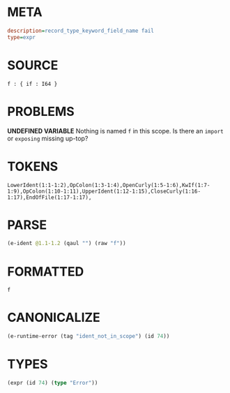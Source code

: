 # META
~~~ini
description=record_type_keyword_field_name fail
type=expr
~~~
# SOURCE
~~~roc
f : { if : I64 }
~~~
# PROBLEMS
**UNDEFINED VARIABLE**
Nothing is named `f` in this scope.
Is there an `import` or `exposing` missing up-top?

# TOKENS
~~~zig
LowerIdent(1:1-1:2),OpColon(1:3-1:4),OpenCurly(1:5-1:6),KwIf(1:7-1:9),OpColon(1:10-1:11),UpperIdent(1:12-1:15),CloseCurly(1:16-1:17),EndOfFile(1:17-1:17),
~~~
# PARSE
~~~clojure
(e-ident @1.1-1.2 (qaul "") (raw "f"))
~~~
# FORMATTED
~~~roc
f
~~~
# CANONICALIZE
~~~clojure
(e-runtime-error (tag "ident_not_in_scope") (id 74))
~~~
# TYPES
~~~clojure
(expr (id 74) (type "Error"))
~~~
